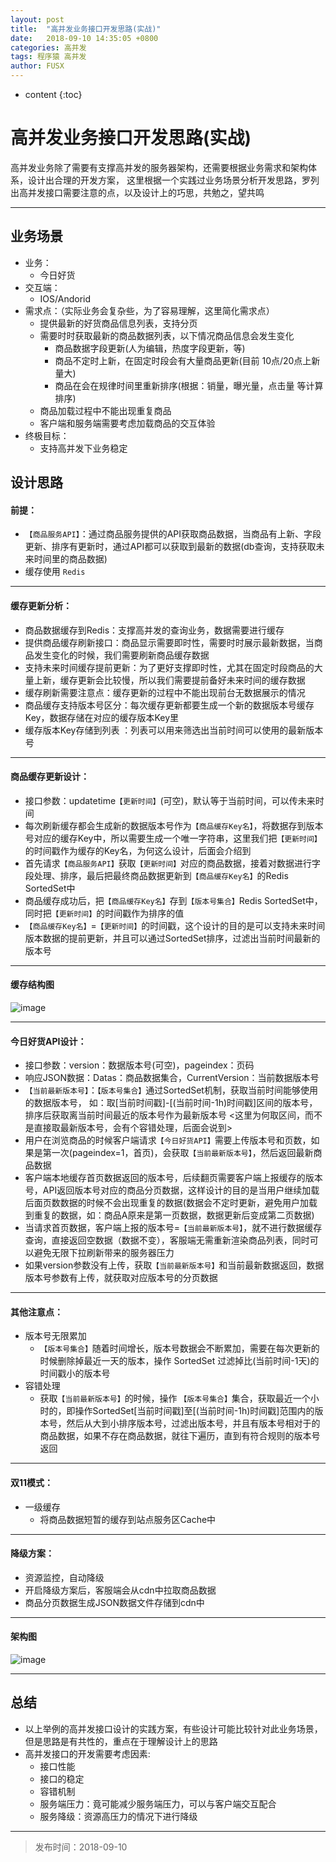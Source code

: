 ```yaml
---
layout: post
title:  "高并发业务接口开发思路(实战)"
date:   2018-09-10 14:35:05 +0800
categories: 高并发
tags: 程序猿 高并发
author: FUSX
---
```


* content
{:toc}


# 高并发业务接口开发思路(实战)

高并发业务除了需要有支撑高并发的服务器架构，还需要根据业务需求和架构体系，设计出合理的开发方案，
这里根据一个实践过业务场景分析开发思路，罗列出高并发接口需要注意的点，以及设计上的巧思，共勉之，望共鸣







---

## 业务场景
* 业务：
    * 今日好货
* 交互端：
    * IOS/Andorid
* 需求点：（实际业务会复杂些，为了容易理解，这里简化需求点）
    * 提供最新的好货商品信息列表，支持分页
    * 需要时时获取最新的商品数据列表，以下情况商品信息会发生变化
        * 商品数据字段更新(人为编辑，热度字段更新，等)
        * 商品不定时上新，在固定时段会有大量商品更新(目前 10点/20点上新量大)
        * 商品在会在规律时间里重新排序(根据：销量，曝光量，点击量 等计算排序)
    * 商品加载过程中不能出现重复商品
    * 客户端和服务端需要考虑加载商品的交互体验
* 终极目标：
    * 支持高并发下业务稳定

## 设计思路


#### 前提：
* `【商品服务API】`：通过商品服务提供的API获取商品数据，当商品有上新、字段更新、排序有更新时，通过API都可以获取到最新的数据(db查询，支持获取未来时间里的商品数据)
* 缓存使用 `Redis`

---

#### 缓存更新分析：
* 商品数据缓存到Redis：支撑高并发的查询业务，数据需要进行缓存
* 提供商品缓存刷新接口：商品显示需要即时性，需要时时展示最新数据，当商品发生变化的时候，我们需要刷新商品缓存数据
* 支持未来时间缓存提前更新：为了更好支撑即时性，尤其在固定时段商品的大量上新，缓存更新会比较慢，所以我们需要提前备好未来时间的缓存数据
* 缓存刷新需要注意点：缓存更新的过程中不能出现前台无数据展示的情况
* 商品缓存支持版本号区分：每次缓存更新都要生成一个新的数据版本号缓存Key，数据存储在对应的缓存版本Key里
* 缓存版本Key存储到列表 ：列表可以用来筛选出当前时间可以使用的最新版本号

---

#### 商品缓存更新设计：
* 接口参数：updatetime`【更新时间】`(可空)，默认等于当前时间，可以传未来时间
* 每次刷新缓存都会生成新的数据版本号作为`【商品缓存Key名】`，将数据存到版本号对应的缓存Key中，所以需要生成一个唯一字符串，这里我们把`【更新时间】`的时间戳作为缓存的Key名，为何这么设计，后面会介绍到
* 首先请求`【商品服务API】`获取`【更新时间】`对应的商品数据，接着对数据进行字段处理、排序，最后把最终商品数据更新到`【商品缓存Key名】`的Redis SortedSet中
* 商品缓存成功后，把`【商品缓存Key名】`存到`【版本号集合】`Redis SortedSet中，同时把`【更新时间】`的时间戳作为排序的值
* `【商品缓存Key名】`=`【更新时间】`的时间戳，这个设计的目的是可以支持未来时间版本数据的提前更新，并且可以通过SortedSet排序，过滤出当前时间最新的版本号

---

#### 缓存结构图

![image](http://blog.thankbabe.com/imgs/haohuo_datas.png)  

---

#### 今日好货API设计：
* 接口参数：version：数据版本号(可空)，pageindex：页码
* 响应JSON数据：Datas：商品数据集合，CurrentVersion：当前数据版本号
* `【当前最新版本号】`：`【版本号集合】`通过SortedSet机制，获取当前时间能够使用的数据版本号，
如：取[当前时间戳]-[(当前时间-1h)时间戳]区间的版本号，排序后获取离当前时间最近的版本号作为最新版本号 <这里为何取区间，而不是直接取最新版本号，会有个容错处理，后面会说到>
* 用户在浏览商品的时候客户端请求`【今日好货API】`需要上传版本号和页数，如果是第一次(pageindex=1，首页)，会获取`【当前最新版本号】`，然后返回最新商品数据
* 客户端本地缓存首页数据返回的版本号，后续翻页需要客户端上报缓存的版本号，API返回版本号对应的商品分页数据，这样设计的目的是当用户继续加载后面页数数据的时候不会出现重复的数据(数据会不定时更新，避免用户加载到重复的数据，如：商品A原来是第一页数据，数据更新后变成第二页数据)
* 当请求首页数据，客户端上报的版本号=`【当前最新版本号】`，就不进行数据缓存查询，直接返回空数据（数据不变），客服端无需重新渲染商品列表，同时可以避免无限下拉刷新带来的服务器压力
* 如果version参数没有上传，获取`【当前最新版本号】`和当前最新数据返回，数据版本号参数有上传，就获取对应版本号的分页数据

---

#### 其他注意点：

* 版本号无限累加   
    * `【版本号集合】`随着时间增长，版本号数据会不断累加，需要在每次更新的时候删除掉最近一天的版本，操作 SortedSet 过滤掉比(当前时间-1天)的时间戳小的版本号
* 容错处理
    * 获取`【当前最新版本号】`的时候，操作 `【版本号集合】`集合，获取最近一个小时的，即操作SortedSet[当前时间戳]至[(当前时间-1h)时间戳]范围内的版本号，然后从大到小排序版本号，过滤出版本号，并且有版本号相对于的商品数据，如果不存在商品数据，就往下遍历，直到有符合规则的版本号返回

---

####  双11模式：

* 一级缓存
    * 将商品数据短暂的缓存到站点服务区Cache中

---

#### 降级方案：

* 资源监控，自动降级
* 开启降级方案后，客服端会从cdn中拉取商品数据
* 商品分页数据生成JSON数据文件存储到cdn中


---

#### 架构图

![image](http://blog.thankbabe.com/imgs/haohuo.png)   

--- 
## 总结
* 以上举例的高并发接口设计的实践方案，有些设计可能比较针对此业务场景，但是思路是有共性的，重点在于理解设计上的思路
* 高并发接口的开发需要考虑因素:
    * 接口性能
    * 接口的稳定
    * 容错机制
    * 服务端压力：竟可能减少服务端压力，可以与客户端交互配合
    * 服务降级：资源高压力的情况下进行降级

---

> 发布时间：2018-09-10